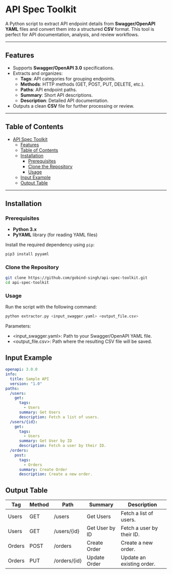 # API Spec Toolkit

A Python script to extract API endpoint details from **Swagger/OpenAPI YAML** files and convert them into a structured **CSV** format. This tool is perfect for API documentation, analysis, and review workflows.

---

## Features

- Supports **Swagger/OpenAPI 3.0** specifications.
- Extracts and organizes:
  - **Tags**: API categories for grouping endpoints.
  - **Methods**: HTTP methods (GET, POST, PUT, DELETE, etc.).
  - **Paths**: API endpoint paths.
  - **Summary**: Short API descriptions.
  - **Description**: Detailed API documentation.
- Outputs a clean **CSV** file for further processing or review.

---

## Table of Contents

- [API Spec Toolkit](#api-spec-toolkit)
  - [Features](#features)
  - [Table of Contents](#table-of-contents)
  - [Installation](#installation)
    - [Prerequisites](#prerequisites)
    - [Clone the Repository](#clone-the-repository)
    - [Usage](#usage)
  - [Input Example](#input-example)
  - [Output Table](#output-table)

---

## Installation

### Prerequisites

- **Python 3.x**
- **PyYAML** library (for reading YAML files)

Install the required dependency using `pip`:

```bash
pip3 install pyyaml
```

### Clone the Repository
```bash
git clone https://github.com/gobind-singh/api-spec-toolkit.git
cd api-spec-toolkit
```

### Usage
Run the script with the following command:

```bash
python extractor.py <input_swagger.yaml> <output_file.csv>
```

Parameters:
- <input_swagger.yaml>: Path to your Swagger/OpenAPI YAML file.
- <output_file.csv>: Path where the resulting CSV file will be saved.

## Input Example

```yaml
openapi: 3.0.0
info:
  title: Sample API
  version: "1.0"
paths:
  /users:
    get:
      tags:
        - Users
      summary: Get Users
      description: Fetch a list of users.
  /users/{id}:
    get:
      tags:
        - Users
      summary: Get User by ID
      description: Fetch a user by their ID.
  /orders:
    post:
      tags:
        - Orders
      summary: Create Order
      description: Create a new order.
```

## Output Table

| Tag       | Method | Path          | Summary              | Description                  |
|-----------|--------|---------------|----------------------|------------------------------|
| Users     | GET    | /users        | Get Users            | Fetch a list of users.       |
| Users     | GET    | /users/{id}   | Get User by ID       | Fetch a user by their ID.    |
| Orders    | POST   | /orders       | Create Order         | Create a new order.          |
| Orders    | PUT    | /orders/{id}  | Update Order         | Update an existing order.    |
